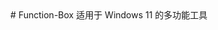 <div align="center">
# Function-Box
适用于 Windows 11 的多功能工具                                            
